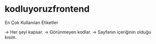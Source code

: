 # kodluyoruzfrontend

En Çok Kullanılan Etiketler
<html> -> Her şeyi kapsar.
<head> -> Görünmeyen kodlar.
<body> -> Sayfanın içeriğinin olduğu kısım.
<Title> -> Sekme kısmında yazacak isim.
<meta> -> Sayfanın belli özelliklerini yazmaya yarar.
<h> -> Başlık,h1,h2,h3,h4.
<p> -> Paragraf.
<Strong> / <B> ->  kalın yazar.
<script> -> javascript kodlarını yazmamızı sağlar.
<img> -> resim eklemek için kullanılır.
<iframe> -> Belge içinde belge göstermeye yarar.
<!-- --> -> Yorum Satırı
<Style> -> Etiketi satır içerisinde özellik eklmemize yarar.
<link> -> Başka sayfalardan dökümanları sayfamıza eklememize yarar.
<ol type="I"> -> Sıralı Listeleme.
<ul> -> Sırasız Listemele.
<li> -> Liste elemanı.
<a> -> Yönlendirme(link).
<!DOCTYPE html> -> HTML5 icin gerekir.

**************************************************

ÖRNEK GÖRSEL KULLANIMI
<img src=resim.jpg width="300"> 
Not: Bunu link şeklinde yazabiliriz de. Javascript ile alert şeklinde de
yazılabilir. Border,align,width,height gibi özellikler eklenebilir.


**************************************************

ÖRNEK LİNK KULLANIMI
<a href="mailto:info@kodluyoruz.org"> Kodluyoruz'a mail atınız. </a>
<a href="#sonbolum">Sayfa Sonu</a> Aynı sayfa içinde bir yere gitmemizi sağlar. 


**************************************************

Not: Blok ve Inline elementler vardır. Bazı etiketler tüm satırı kaplarken bazıları 
inlinedır sadece oldugu kadarını kaplar.


**************************************************

ID VE CLASS
Id uniquetir. Sadece bir tane olur. # işareti ile de css dosyasında özelliklerini girebiliriz. Id isimlendirmelerinde boşluk olamaz.Tire
veya camelcase ile yazılır. data-id veya data-section gibi farklı kullanımları da vardır. Daha iyi organize etmek için kullanılır.

Class birden fazla olabilir. '.' İşareti ile özelliklerini gireriz.
İsimlendirilmelerinde boşluk olabilir. 


**************************************************

SEMANTİC WEB ETİKETLERİ
Header,nav,section,article,footer.

